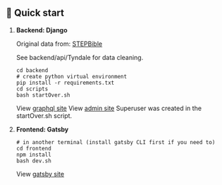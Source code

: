 ## 🚀 Quick start

1.  **Backend: Django**

    Original data from: [STEPBible](https://github.com/STEPBible/STEPBible-Data)

    See backend/api/Tyndale for data cleaning.

    ```shell
    cd backend
    # create python virtual environment
    pip install -r requirements.txt
    cd scripts
    bash startOver.sh
    ```

    View [graphql site](http://0.0.0.0:5000/graphql)
    View [admin site](http://0.0.0.0:5000/admin)
    Superuser was created in the startOver.sh script.

2.  **Frontend: Gatsby**

    ```shell
    # in another terminal (install gatsby CLI first if you need to)
    cd frontend
    npm install
    bash dev.sh
    ```

    View [gatsby site](http://0.0.0.0:8000)

